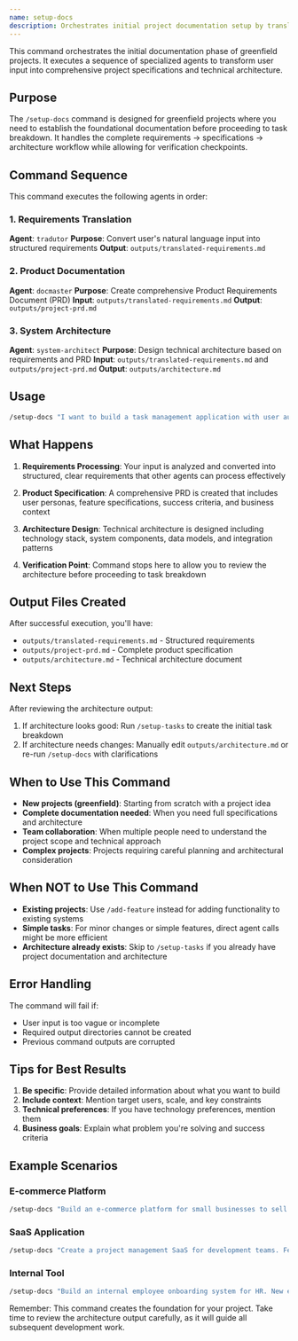 ```yaml
---
name: setup-docs
description: Orchestrates initial project documentation setup by translating user requirements, creating comprehensive PRD, and designing system architecture. Stops after architecture creation for user verification.
---
```


This command orchestrates the initial documentation phase of greenfield projects. It executes a sequence of specialized agents to transform user input into comprehensive project specifications and technical architecture.

## Purpose

The `/setup-docs` command is designed for greenfield projects where you need to establish the foundational documentation before proceeding to task breakdown. It handles the complete requirements → specifications → architecture workflow while allowing for verification checkpoints.

## Command Sequence

This command executes the following agents in order:

### 1. Requirements Translation
**Agent**: `tradutor`
**Purpose**: Convert user's natural language input into structured requirements
**Output**: `outputs/translated-requirements.md`

### 2. Product Documentation
**Agent**: `docmaster`
**Purpose**: Create comprehensive Product Requirements Document (PRD)
**Input**: `outputs/translated-requirements.md`
**Output**: `outputs/project-prd.md`

### 3. System Architecture
**Agent**: `system-architect`
**Purpose**: Design technical architecture based on requirements and PRD
**Input**: `outputs/translated-requirements.md` and `outputs/project-prd.md`
**Output**: `outputs/architecture.md`

## Usage

```bash
/setup-docs "I want to build a task management application with user authentication, project creation, task assignment, and real-time collaboration features. It should support teams of up to 100 users and integrate with Slack and email notifications."
```

## What Happens

1. **Requirements Processing**: Your input is analyzed and converted into structured, clear requirements that other agents can process effectively

2. **Product Specification**: A comprehensive PRD is created that includes user personas, feature specifications, success criteria, and business context

3. **Architecture Design**: Technical architecture is designed including technology stack, system components, data models, and integration patterns

4. **Verification Point**: Command stops here to allow you to review the architecture before proceeding to task breakdown

## Output Files Created

After successful execution, you'll have:
- `outputs/translated-requirements.md` - Structured requirements
- `outputs/project-prd.md` - Complete product specification
- `outputs/architecture.md` - Technical architecture document

## Next Steps

After reviewing the architecture output:
1. If architecture looks good: Run `/setup-tasks` to create the initial task breakdown
2. If architecture needs changes: Manually edit `outputs/architecture.md` or re-run `/setup-docs` with clarifications

## When to Use This Command

- **New projects (greenfield)**: Starting from scratch with a project idea
- **Complete documentation needed**: When you need full specifications and architecture
- **Team collaboration**: When multiple people need to understand the project scope and technical approach
- **Complex projects**: Projects requiring careful planning and architectural consideration

## When NOT to Use This Command

- **Existing projects**: Use `/add-feature` instead for adding functionality to existing systems
- **Simple tasks**: For minor changes or simple features, direct agent calls might be more efficient
- **Architecture already exists**: Skip to `/setup-tasks` if you already have project documentation and architecture

## Error Handling

The command will fail if:
- User input is too vague or incomplete
- Required output directories cannot be created
- Previous command outputs are corrupted

## Tips for Best Results

1. **Be specific**: Provide detailed information about what you want to build
2. **Include context**: Mention target users, scale, and key constraints
3. **Technical preferences**: If you have technology preferences, mention them
4. **Business goals**: Explain what problem you're solving and success criteria

## Example Scenarios

### E-commerce Platform
```bash
/setup-docs "Build an e-commerce platform for small businesses to sell products online. Need inventory management, payment processing, customer accounts, order tracking, and admin dashboard. Should handle 1000+ products and integrate with Stripe for payments."
```

### SaaS Application
```bash
/setup-docs "Create a project management SaaS for development teams. Features include kanban boards, time tracking, team collaboration, reporting, and integrations with GitHub and Jira. Targeting teams of 5-50 people with subscription billing."
```

### Internal Tool
```bash
/setup-docs "Build an internal employee onboarding system for HR. New employees should complete forms, watch training videos, get task assignments, and track progress. Integrate with existing AD and Slack. Support 500+ employees."
```

Remember: This command creates the foundation for your project. Take time to review the architecture output carefully, as it will guide all subsequent development work.